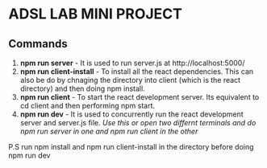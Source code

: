 # ADSL LAB MINI PROJECT
## Commands 
1. **npm run server** - It is used to run server.js at http://localhost:5000/
2. **npm run client-install** - To install all the react dependencies. This can also be do by chnaging the directory into client (which is the react directory) and then doing npm install. 
3. **npm run client** - To start the react development server. Its equivalent to cd client and then performing npm start.
4. **npm run dev** - It is used to concurrently run the react development server and server.js file. *Use this or open two differnt terminals and do npm run server in one and npm run client in the other*

P.S run npm install and npm run client-install in the directory before doing npm run dev
